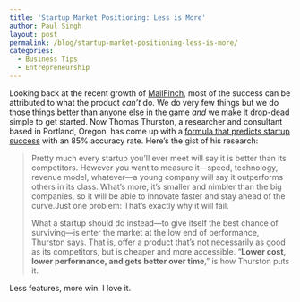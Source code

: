 ```yaml
---
title: 'Startup Market Positioning: Less is More'
author: Paul Singh
layout: post
permalink: /blog/startup-market-positioning-less-is-more/
categories:
  - Business Tips
  - Entrepreneurship
---
```

Looking back at the recent growth of <a title="Direct Mail On Demand" href="http://www.mailfinch.com" target="_blank">MailFinch</a>, most of the success can be attributed to what the product *can&#8217;t* do. We do very few things but we do those things better than anyone else in the game *and* we make it drop-dead simple to get started. Now Thomas Thurston, a researcher and consultant based in Portland, Oregon, has come up with a <a href="http://www.xconomy.com/seattle/2010/04/28/how-to-predict-whether-a-startup-will-succeed-or-fail-testing-the-disruptive-innovation-model/?single_page=true" target="_blank">formula that predicts startup success</a> with an 85% accuracy rate. Here&#8217;s the gist of his research:

> Pretty much every startup you’ll ever meet will say it is better than its competitors. However you want to measure it—speed, technology, revenue model, whatever—a young company will say it outperforms others in its class. What’s more, it’s smaller and nimbler than the big companies, so it will be able to innovate faster and stay ahead of the curve.Just one problem: That’s exactly why it will fail.
> 
> What a startup should do instead—to give itself the best chance of surviving—is enter the market at the low end of performance, Thurston says. That is, offer a product that’s not necessarily as good as its competitors, but is cheaper and more accessible. “**Lower cost, lower performance, and gets better over time**,” is how Thurston puts it.

Less features, more win. I love it.